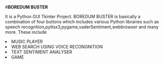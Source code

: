 #<b>BOREDUM BUSTER</b>

It is a Python GUI Tkinter Project. BOREDUM BUSTER is basically a combination of four buttons which includes various Python libraries such as speech recognition,pyttsx3,pygame,vaderSentiment,webbrowser and many more. These include

<li> MUSIC PLAYER
<li> WEB SEARCH USING VOICE RECONGNITION
<li> TEXT SENTIMENT ANALYSER
<li> GAME 
